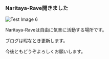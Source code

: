 ### Naritaya-Rave開きました
![Test Image 6](https://sanlabo.net/images/A00000859.jpg?1384752427)

Naritaya-Raveは自由に気楽に活動する場所です。

ブログは暇なとき更新します。

今後ともどうぞよろしくお願いします。
